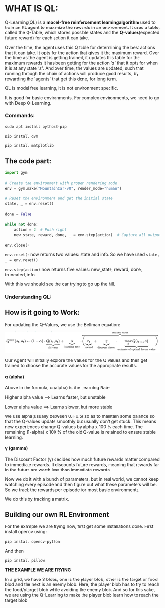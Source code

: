 # WHAT IS QL:

Q-Learning(QL) is a **model-free reinforcement learningalgorithm** used to train an RL agent to maximize the rewards in an environment. It uses a table, called the Q-Table, which stores possible states and the **Q-values**(expected future reward) for each action it can take. 

Over the time, the agent uses this Q table for determining the best actions that it can take. It opts for the action that gives it the maximum reward. Over the time as the agent is getting trained, it updates this table for the maximum rewards it has been getting for the action *'a'* that it opts for when it is at any state *'s'*. And over time, the values are updated, such that running through the chain of actions will produce good results, by rewarding the 'agents' that get this done, for long term.

QL is model free learning, it is not environment specific. 

It is good for basic environments. For complex environments, we need to go with Deep Q-Learning.

### Commands: 

`sudo apt install python3-pip`

`pip install gym`
 
`pip install matplotlib`

## The code part:
```python
import gym

# Create the environment with proper rendering mode
env = gym.make("MountainCar-v0", render_mode="human")

# Reset the environment and get the initial state
state, _ = env.reset()

done = False

while not done:
    action = 2  # Push right
    new_state, reward, done, _ = env.step(action)  # Capture all outputs

env.close()
```
`env.reset()` now returns two values: state and info. So we have used
``state, _ = env.reset()``

`env.step(action)` now returns five values: new_state, reward, done, truncated, info.

With this we should see the car trying to go up the hill.

### Understanding QL:

## How is it going to Work:

For updating the Q-Values, we use the Bellman equation:

![alt text](assets/image.png)



Our Agent will initially explore the values for the Q values and then get trained to choose the accurate values for the appropriate results.

#### α (alpha)
Above in the formula, α (alpha) is the Learning Rate.

Higher alpha value ==> Learns faster, but unstable

Lower  alpha value ==> Learns slower, but more stable 

We use alpha(usually between 0.1-0.5) so as to maintain some balance so that the Q-values update smoothly but usually don't get stuck. This means new experiences change Q-values by alpha x 100 % each time. The remaining (1-alpha) x 100 % of the old Q-value is retained to ensure stable learning.
####  γ (gamma)
The Discount Factor (γ) decides how much future rewards matter compared to immediate rewards. It discounts future rewards, meaning that rewards far in the future are worth less than immediate rewards.

Now we do it with a bunch of parameters, but in real world, we cannot keep watching every episode and then figure out what these parameters will be. So we track the rewards per episode for most basic environments. 

We do this by tracking a matrix.

## Building our own RL Environment

For the example we are trying now, first get some installations done. First install opencv using: 

`pip install opencv-python`

And then 

`pip install pillow`

**THE EXAMPLE WE ARE TRYING**

In a grid, we have 3 blobs, one is the player blob, other is the target or food blod and the next is an enemy blob. Here, the player blob has to try to reach the food/ytarget blob while avoiding the enemy blob. And so for this sake, we are using the Q-Learning to make the player blob learn how to reach the target blob.